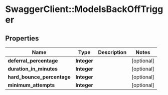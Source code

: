 # SwaggerClient::ModelsBackOffTrigger

## Properties
Name | Type | Description | Notes
------------ | ------------- | ------------- | -------------
**deferral_percentage** | **Integer** |  | [optional] 
**duration_in_minutes** | **Integer** |  | [optional] 
**hard_bounce_percentage** | **Integer** |  | [optional] 
**minimum_attempts** | **Integer** |  | [optional] 


